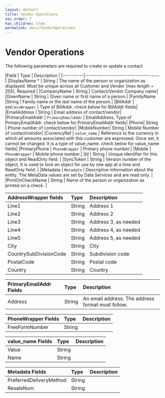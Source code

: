 ```yaml
---
layout: default
title: Vendor Operations
nav_order: 7
has_children: true
permalink: docs/VendorOperations
---
```


# Vendor Operations


The following parameters are required to create or update a contact

|Field  | Type                          | Description |
|:----------|:-------------------------------------|
|DisplayName * | String | The name of the person or organization as displayed. Must be unique across all Customer and Vendor (max length = 255), Required  |
|CompanyName | String | Contact/Vendor Company name|
|GivenName | String | Given name or first name of a person.|
|FamilyName |String | Family name or the last name of the person.|
|BillAddr | `AddressWrapper` | Type of BillAddr. check below for BillAddr fields|
|EmailAddress | String | Email address of contact/vendor|
|PrimaryEmailAddr | `PrimaryEmailAddr` | EmailAddress, Type of PrimaryEmailAddr. check below for PrimaryEmailAddr fields|
|Phone| String | Phone number of contact/vendor|
|MobileNumber| String | Mobile Number of contact/vendor|
|CurrencyRef | `value_name` |  Reference to the currency in which all amounts associated with this customer are expressed. Once set, it cannot be changed. It is a type of value_name. check below for value_name fields|
|PrimaryPhone | `PhoneWrapper` | Primary phone number.|
|Mobile | `PhoneWrapper` | Mobile phone number.|
|Id | String | Unique identifier for this object and ReadOnly field. |
|SyncToken | String | Version number of the object, It is used to lock an object for use by one app at a time and ReadOnly field. |
|Metadata | `Metadata` | Descriptive information about the entity. The MetaData values are set by Data Services and are read only. |
|PrintOnCheckName | String | Name of the person or organization as printed on a check. |




|AddressWrapper fields | Type| Description|
|:---------------------|:-----------|:------|
|Line1 | String | Address 1 |
|Line2 | String | Address 2 |
|Line3 | String | Address 3, as needed | 
|Line4 | String | Address 4, as needed |
|Line5 | String | Address 5, as needed |
|City  | String | City | 
|CountrySubDivisionCode | String | Subdivision code|
|PostalCode | String | Postal code | 
|Country | String | Country |




|PrimaryEmailAddr  Fields | Type|Description|
|:------------------------|:----|:----------|
|Address | String | An email address. The address format must follow. |


|PhoneWrapper Fields | Type | Description|
|:-------------------|:-----|:-----------|
| FreeFormNumber | String | 


|value_name Fields | Type | Description | 
|:-----------------|:-----|:-------------|
|Value | String | |
|Name | String | |


|Metadata Fields | Type | Description | 
|:-----------------|:-----|:-------------|
|PreferredDeliveryMethod | String | |
|ResaleNum | String | |



